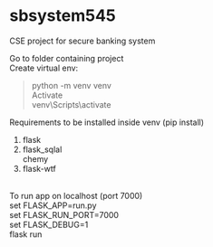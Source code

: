 # sbsystem545
CSE project for secure banking system

Go to folder containing project </br>
Create virtual env: </br>
>python -m venv venv </br>
Activate </br>
>venv\Scripts\activate </br>

Requirements to be installed inside venv (pip install) </br>
1. flask </br>
2. flask_sqlal </br>chemy
3. flask-wtf </br>
 </br>
To run app on localhost (port 7000) </br>
set FLASK_APP=run.py </br>
set FLASK_RUN_PORT=7000 </br>
set FLASK_DEBUG=1 </br>
flask run </br>
